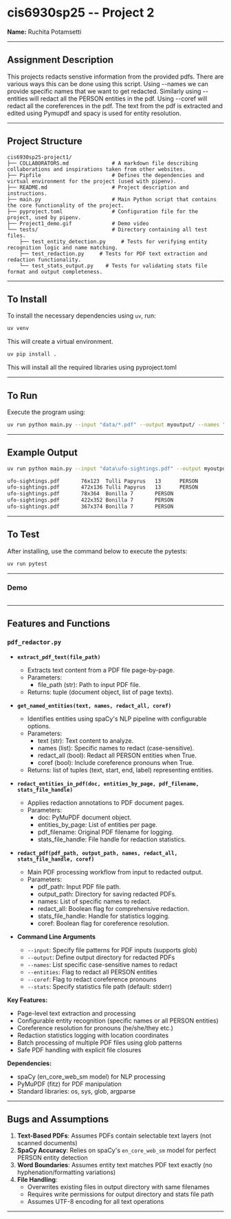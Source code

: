 # **cis6930sp25 -- Project 2**

**Name:** Ruchita Potamsetti

---

## **Assignment Description**

This projects redacts senstive information from the provided pdfs. There are various ways this can be done using this script. Using --names we can provide specific names that we want to get redacted. Similarly using --entities will redact all the PERSON entities in the pdf. Using --coref will redact all the coreferences in the pdf. The text from the pdf is extracted and edited using Pymupdf and spacy is used for entity resolution.

---

## **Project Structure** 

```plaintext
cis6930sp25-project1/
├── COLLABORATORS.md              # A markdown file describing collaborations and inspirations taken from other websites.
├── Pipfile                       # Defines the dependencies and virtual environment for the project (used with pipenv).
├── README.md                     # Project description and instructions.
├── main.py                       # Main Python script that contains the core functionality of the project.
├── pyproject.toml                # Configuration file for the project, used by pipenv.
├── Project1_demo.gif             # Demo video
└── tests/                        # Directory containing all test files.
    ├── test_entity_detection.py     # Tests for verifying entity recognition logic and name matching.
    ├── test_redaction.py     # Tests for PDF text extraction and redaction functionality.
    └── test_stats_output.py    # Tests for validating stats file format and output completeness.
```

---

## **To Install**
To install the necessary dependencies using `uv`, run:
```sh
uv venv
```
This will create a virtual environment.
```sh
uv pip install .
```
This will install all the required libraries using pyproject.toml

---

## **To Run**
Execute the program using:
```sh
uv run python main.py --input "data/*.pdf" --output myoutput/ --names "Bonilla" --names "Tulli Papyrus" --entities --coref
```

---

## **Example Output**
```sh
uv run python main.py --input "data\ufo-sightings.pdf" --output myoutput/ --names "Bonilla" --names "Tulli Papyrus"

ufo-sightings.pdf       76x123  Tulli Papyrus   13      PERSON
ufo-sightings.pdf       472x136 Tulli Papyrus   13      PERSON
ufo-sightings.pdf       78x364  Bonilla 7       PERSON
ufo-sightings.pdf       422x352 Bonilla 7       PERSON
ufo-sightings.pdf       367x374 Bonilla 7       PERSON

```

---

## **To Test**
After installing, use the command below to execute the pytests:
```sh
uv run pytest
```

---

### **Demo**
![]()

---



## **Features and Functions**

### **`pdf_redactor.py`**
- **`extract_pdf_text(file_path)`**  
  - Extracts text content from a PDF file page-by-page.
  - Parameters:
    - file_path (str): Path to input PDF file.
  - Returns: tuple (document object, list of page texts).

- **`get_named_entities(text, names, redact_all, coref)`**  
  - Identifies entities using spaCy's NLP pipeline with configurable options.
  - Parameters:
    - text (str): Text content to analyze.
    - names (list): Specific names to redact (case-sensitive).
    - redact_all (bool): Redact all PERSON entities when True.
    - coref (bool): Include coreference pronouns when True.
  - Returns: list of tuples (text, start, end, label) representing entities.

- **`redact_entities_in_pdf(doc, entities_by_page, pdf_filename, stats_file_handle)`**  
  - Applies redaction annotations to PDF document pages.
  - Parameters:
    - doc: PyMuPDF document object.
    - entities_by_page: List of entities per page.
    - pdf_filename: Original PDF filename for logging.
    - stats_file_handle: File handle for redaction statistics.

- **`redact_pdf(pdf_path, output_path, names, redact_all, stats_file_handle, coref)`**  
  - Main PDF processing workflow from input to redacted output.
  - Parameters:
    - pdf_path: Input PDF file path.
    - output_path: Directory for saving redacted PDFs.
    - names: List of specific names to redact.
    - redact_all: Boolean flag for comprehensive redaction.
    - stats_file_handle: Handle for statistics logging.
    - coref: Boolean flag for coreference resolution.

- **Command Line Arguments**  
  - `--input`: Specify file patterns for PDF inputs (supports glob)
  - `--output`: Define output directory for redacted PDFs
  - `--names`: List specific case-sensitive names to redact
  - `--entities`: Flag to redact all PERSON entities
  - `--coref`: Flag to redact coreference pronouns
  - `--stats`: Specify statistics file path (default: stderr)

**Key Features:**
- Page-level text extraction and processing
- Configurable entity recognition (specific names or all PERSON entities)
- Coreference resolution for pronouns (he/she/they etc.)
- Redaction statistics logging with location coordinates
- Batch processing of multiple PDF files using glob patterns
- Safe PDF handling with explicit file closures

**Dependencies:**
- spaCy (en_core_web_sm model) for NLP processing
- PyMuPDF (fitz) for PDF manipulation
- Standard libraries: os, sys, glob, argparse

---

## **Bugs and Assumptions**
1. **Text-Based PDFs**: Assumes PDFs contain selectable text layers (not scanned documents)
2. **SpaCy Accuracy**: Relies on spaCy's `en_core_web_sm` model for perfect PERSON entity detection
3. **Word Boundaries**: Assumes entity text matches PDF text exactly (no hyphenation/formatting variations)
4. **File Handling**: 
   - Overwrites existing files in output directory with same filenames
   - Requires write permissions for output directory and stats file path
   - Assumes UTF-8 encoding for all text operations

---
